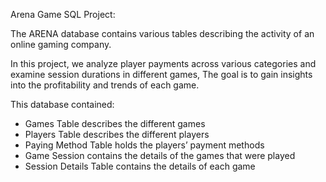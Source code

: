 Arena Game SQL Project:

The ARENA database contains various tables describing the activity of an online gaming company.

In this project, we analyze player payments across various categories and examine session durations in different games,
The goal is to gain insights into the profitability and trends of each game.

This database contained:
* Games Table describes the different games
* Players Table describes the different players
* Paying Method Table holds the players’ payment methods
* Game Session contains the details of the games that were played
* Session Details Table contains the details of each game

